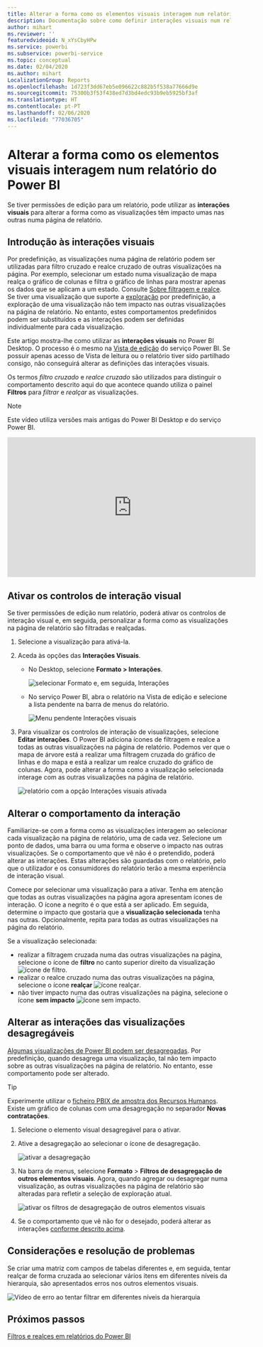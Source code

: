 ```yaml
---
title: Alterar a forma como os elementos visuais interagem num relatório
description: Documentação sobre como definir interações visuais num relatório de serviço do Microsoft Power BI e num relatório do Power BI Desktop.
author: mihart
ms.reviewer: ''
featuredvideoid: N_xYsCbyHPw
ms.service: powerbi
ms.subservice: powerbi-service
ms.topic: conceptual
ms.date: 02/04/2020
ms.author: mihart
LocalizationGroup: Reports
ms.openlocfilehash: 1d723f3dd67eb5e096622c882b5f538a77666d9e
ms.sourcegitcommit: 75300b3f53f438ed7d3bd4edc93b9eb5925bf3af
ms.translationtype: HT
ms.contentlocale: pt-PT
ms.lasthandoff: 02/06/2020
ms.locfileid: "77036705"
---
```

# <a name="change-how-visuals-interact-in-a-power-bi-report"></a>Alterar a forma como os elementos visuais interagem num relatório do Power BI
Se tiver permissões de edição para um relatório, pode utilizar as **interações visuais** para alterar a forma como as visualizações têm impacto umas nas outras numa página de relatório. 

## <a name="introduction-to-visual-interactions"></a>Introdução às interações visuais
Por predefinição, as visualizações numa página de relatório podem ser utilizadas para filtro cruzado e realce cruzado de outras visualizações na página.
Por exemplo, selecionar um estado numa visualização de mapa realça o gráfico de colunas e filtra o gráfico de linhas para mostrar apenas os dados que se aplicam a um estado.
Consulte [Sobre filtragem e realce](power-bi-reports-filters-and-highlighting.md). Se tiver uma visualização que suporte a [exploração](consumer/end-user-drill.md) por predefinição, a exploração de uma visualização não tem impacto nas outras visualizações na página de relatório. No entanto, estes comportamentos predefinidos podem ser substituídos e as interações podem ser definidas individualmente para cada visualização.

Este artigo mostra-lhe como utilizar as **interações visuais** no Power BI Desktop. O processo é o mesmo na [Vista de edição](service-interact-with-a-report-in-editing-view.md) do serviço Power BI. Se possuir apenas acesso de Vista de leitura ou o relatório tiver sido partilhado consigo, não conseguirá alterar as definições das interações visuais.

Os termos *filtro cruzado* e *realce cruzado* são utilizados para distinguir o comportamento descrito aqui do que acontece quando utiliza o painel **Filtros** para *filtrar* e *realçar* as visualizações.  

> [!NOTE]
> Este vídeo utiliza versões mais antigas do Power BI Desktop e do serviço Power BI. 
>
>

<iframe width="560" height="315" src="https://www.youtube.com/embed/N_xYsCbyHPw?list=PL1N57mwBHtN0JFoKSR0n-tBkUJHeMP2cP" frameborder="0" allowfullscreen></iframe>


## <a name="enable-the-visual-interaction-controls"></a>Ativar os controlos de interação visual
Se tiver permissões de edição num relatório, poderá ativar os controlos de interação visual e, em seguida, personalizar a forma como as visualizações na página de relatório são filtradas e realçadas. 

1. Selecione a visualização para ativá-la.  
2. Aceda às opções das **Interações Visuais**.
    

    - No Desktop, selecione **Formato > Interações**.

        ![selecionar Formato e, em seguida, Interações](media/service-reports-visual-interactions/power-bi-interaction.png)

    - No serviço Power BI, abra o relatório na Vista de edição e selecione a lista pendente na barra de menus do relatório.

        ![Menu pendente Interações visuais](media/service-reports-visual-interactions/power-bi-service.png)

3. Para visualizar os controlos de interação de visualizações, selecione **Editar interações**. O Power BI adiciona ícones de filtragem e realce a todas as outras visualizações na página de relatório. Podemos ver que o mapa de árvore está a realizar uma filtragem cruzada do gráfico de linhas e do mapa e está a realizar um realce cruzado do gráfico de colunas. Agora, pode alterar a forma como a visualização selecionada interage com as outras visualizações na página de relatório.
   
    ![relatório com a opção Interações visuais ativada](media/service-reports-visual-interactions/power-bi-turn-on.png)


## <a name="change-the-interaction-behavior"></a>Alterar o comportamento da interação
Familiarize-se com a forma como as visualizações interagem ao selecionar cada visualização na página de relatório, uma de cada vez.  Selecione um ponto de dados, uma barra ou uma forma e observe o impacto nas outras visualizações. Se o comportamento que vê não é o pretendido, poderá alterar as interações. Estas alterações são guardadas com o relatório, pelo que o utilizador e os consumidores do relatório terão a mesma experiência de interação visual.


Comece por selecionar uma visualização para a ativar.  Tenha em atenção que todas as outras visualizações na página agora apresentam ícones de interação. O ícone a negrito é o que está a ser aplicado. Em seguida, determine o impacto que gostaria que a **visualização selecionada** tenha nas outras.  Opcionalmente, repita para todas as outras visualizações na página do relatório.

Se a visualização selecionada:
   
   * realizar a filtragem cruzada numa das outras visualizações na página, selecione o ícone de **filtro** no canto superior direito da visualização ![ícone de filtro](media/service-reports-visual-interactions/power-bi-filter-icon.png).
   * realizar o realce cruzado numa das outras visualizações na página, selecione o ícone **realçar** ![ícone realçar](media/service-reports-visual-interactions/power-bi-highlight-icon.png).
   * não tiver impacto numa das outras visualizações na página, selecione o ícone **sem impacto** ![ícone sem impacto](media/service-reports-visual-interactions/power-bi-no-impact.png).

## <a name="change-the-interactions-of-drillable-visualizations"></a>Alterar as interações das visualizações desagregáveis
[Algumas visualizações de Power BI podem ser desagregadas](consumer/end-user-drill.md). Por predefinição, quando desagrega uma visualização, tal não tem impacto sobre as outras visualizações na página de relatório. No entanto, esse comportamento pode ser alterado. 

> [!TIP]
> Experimente utilizar o [ficheiro PBIX de amostra dos Recursos Humanos](https://download.microsoft.com/download/6/9/5/69503155-05A5-483E-829A-F7B5F3DD5D27/Human%20Resources%20Sample%20PBIX.pbix). Existe um gráfico de colunas com uma desagregação no separador **Novas contratações**.
>

1. Selecione o elemento visual desagregável para o ativar. 

2. Ative a desagregação ao selecionar o ícone de desagregação.

    ![ativar a desagregação](media/service-reports-visual-interactions/power-bi-drill-down.png)

2. Na barra de menus, selecione **Formato** > **Filtros de desagregação de outros elementos visuais**.  Agora, quando agregar ou desagregar numa visualização, as outras visualizações na página de relatório são alteradas para refletir a seleção de exploração atual. 

    ![ativar os filtros de desagregação de outros elementos visuais](media/service-reports-visual-interactions/power-bi-drill.png)

3. Se o comportamento que vê não for o desejado, poderá alterar as interações [conforme descrito acima](#change-the-interaction-behavior).

## <a name="considerations-and-troubleshooting"></a>Considerações e resolução de problemas
Se criar uma matriz com campos de tabelas diferentes e, em seguida, tentar realçar de forma cruzada ao selecionar vários itens em diferentes níveis da hierarquia, são apresentados erros nos outros elementos visuais. 

![Vídeo de erro ao tentar filtrar em diferentes níveis da hierarquia](media/service-reports-visual-interactions/cross-highlight.gif)
    
## <a name="next-steps"></a>Próximos passos
[Filtros e realces em relatórios do Power BI](power-bi-reports-filters-and-highlighting.md)